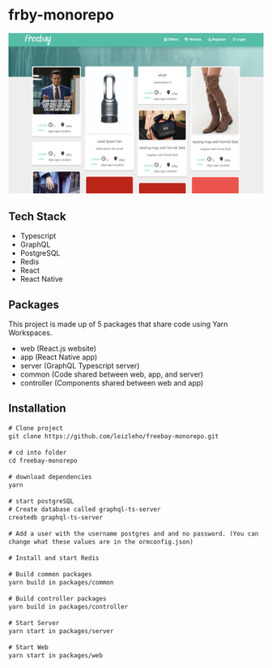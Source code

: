 # frby-monorepo

![](offer_page.png)


## Tech Stack
 - Typescript
 - GraphQL
 - PostgreSQL
 - Redis
 - React
 - React Native

## Packages
This project is made up of 5 packages that share code using Yarn Workspaces.

- web (React.js website)
- app (React Native app)
- server (GraphQL Typescript server)
- common (Code shared between web, app, and server)
- controller (Components shared between web and app)

## Installation
```
# Clone project
git clone https://github.com/leizleho/freebay-monorepo.git

# cd into folder
cd freebay-monorepo

# download dependencies
yarn

# start postgreSQL
# Create database called graphql-ts-server
createdb graphql-ts-server

# Add a user with the username postgres and and no password. (You can change what these values are in the ormconfig.json)

# Install and start Redis

# Build common packages
yarn build in packages/common

# Build controller packages
yarn build in packages/controller

# Start Server
yarn start in packages/server

# Start Web
yarn start in packages/web
```
